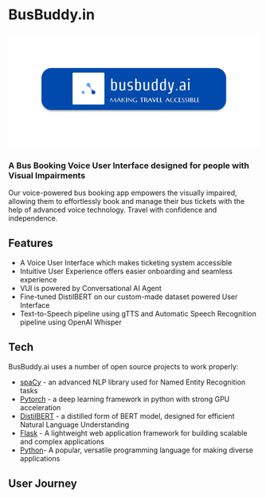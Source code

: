 # BusBuddy.in

![Alt text](/static/images/ss.png "logo")

### A Bus Booking Voice User Interface designed for people with Visual Impairments

Our voice-powered bus booking app empowers the visually impaired, allowing them to effortlessly book and manage their bus tickets with the help of advanced voice technology. Travel with confidence and independence.

## Features

- A Voice User Interface which makes ticketing system accessible
- Intuitive User Experience offers easier onboarding and seamless experience
- VUI is powered by Conversational AI Agent
- Fine-tuned DistilBERT on our custom-made dataset powered User Interface
- Text-to-Speech pipeline using gTTS and Automatic Speech Recognition pipeline using OpenAI Whisper

## Tech

BusBuddy.ai uses a number of open source projects to work properly:

- [spaCy](https://github.com/explosion/spaCy) - an advanced NLP library used for Named Entity Recognition tasks
- [Pytorch](https://github.com/pytorch/pytorch) - a deep learning framework in python with strong GPU acceleration
- [DistilBERT](https://huggingface.co/docs/transformers/model_doc/distilbert) - a distilled form of BERT model, designed for efficient Natural Language Understanding
- [Flask](https://github.com/pallets/flask) - A lightweight web application framework for building scalable and complex applications
- [Python](https://www.python.org)- A popular, versatile programming language for making diverse applications

## User Journey

[//]: # "These are reference links used in the body of this note and get stripped out when the markdown processor does its job. There is no need to format nicely because it shouldn't be seen. Thanks SO - http://stackoverflow.com/questions/4823468/store-comments-in-markdown-syntax"
[dill]: https://github.com/joemccann/dillinger
[git-repo-url]: https://github.com/joemccann/dillinger.git
[john gruber]: http://daringfireball.net
[df1]: http://daringfireball.net/projects/markdown/
[markdown-it]: https://github.com/markdown-it/markdown-it
[Ace Editor]: http://ace.ajax.org
[node.js]: http://nodejs.org
[Twitter Bootstrap]: http://twitter.github.com/bootstrap/
[jQuery]: http://jquery.com
[@tjholowaychuk]: http://twitter.com/tjholowaychuk
[express]: http://expressjs.com
[AngularJS]: http://angularjs.org
[Gulp]: http://gulpjs.com
[PlDb]: https://github.com/joemccann/dillinger/tree/master/plugins/dropbox/README.md
[PlGh]: https://github.com/joemccann/dillinger/tree/master/plugins/github/README.md
[PlGd]: https://github.com/joemccann/dillinger/tree/master/plugins/googledrive/README.md
[PlOd]: https://github.com/joemccann/dillinger/tree/master/plugins/onedrive/README.md
[PlMe]: https://github.com/joemccann/dillinger/tree/master/plugins/medium/README.md
[PlGa]: https://github.com/RahulHP/dillinger/blob/master/plugins/googleanalytics/README.md
